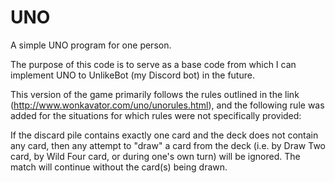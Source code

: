 # UNO
A simple UNO program for one person.

The purpose of this code is to serve as a base code from which I can implement
UNO to UnlikeBot (my Discord bot) in the future.

This version of the game primarily follows the rules outlined in the link
(http://www.wonkavator.com/uno/unorules.html), and the following rule was
added for the situations for which rules were not specifically provided:

  If the discard pile contains exactly one card and the deck does not contain
  any card, then any attempt to "draw" a card from the deck (i.e. by Draw Two
  card, by Wild Four card, or during one's own turn) will be ignored. The match
  will continue without the card(s) being drawn.